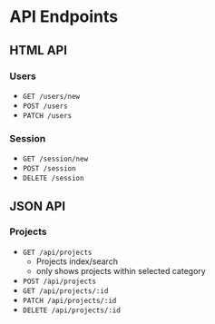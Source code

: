 # API Endpoints

## HTML API

### Users

- `GET /users/new`
- `POST /users`
- `PATCH /users`

### Session

- `GET /session/new`
- `POST /session`
- `DELETE /session`

## JSON API

### Projects

- `GET /api/projects`
  - Projects index/search
  - only shows projects within selected category
- `POST /api/projects`
- `GET /api/projects/:id`
- `PATCH /api/projects/:id`
- `DELETE /api/projects/:id`
